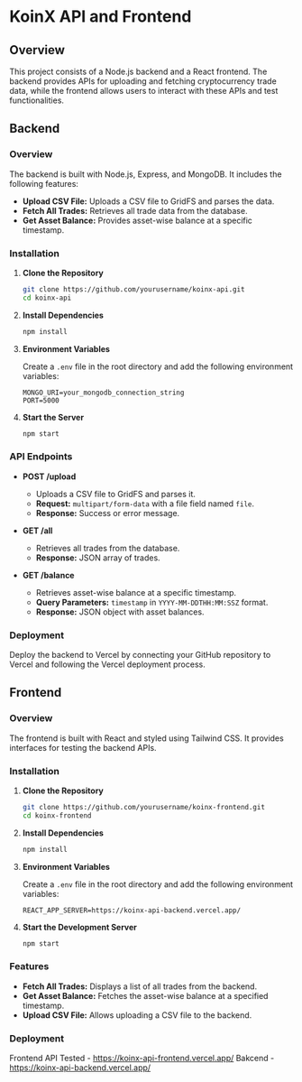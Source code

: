 # KoinX API and Frontend

## Overview

This project consists of a Node.js backend and a React frontend. The backend provides APIs for uploading and fetching cryptocurrency trade data, while the frontend allows users to interact with these APIs and test functionalities.

## Backend

### Overview

The backend is built with Node.js, Express, and MongoDB. It includes the following features:
- **Upload CSV File:** Uploads a CSV file to GridFS and parses the data.
- **Fetch All Trades:** Retrieves all trade data from the database.
- **Get Asset Balance:** Provides asset-wise balance at a specific timestamp.

### Installation

1. **Clone the Repository**

   ```bash
   git clone https://github.com/yourusername/koinx-api.git
   cd koinx-api
   ```

2. **Install Dependencies**

   ```bash
   npm install
   ```

3. **Environment Variables**

   Create a `.env` file in the root directory and add the following environment variables:

   ```env
   MONGO_URI=your_mongodb_connection_string
   PORT=5000
   ```

4. **Start the Server**

   ```bash
   npm start
   ```

### API Endpoints

- **POST /upload**
  - Uploads a CSV file to GridFS and parses it.
  - **Request:** `multipart/form-data` with a file field named `file`.
  - **Response:** Success or error message.

- **GET /all**
  - Retrieves all trades from the database.
  - **Response:** JSON array of trades.

- **GET /balance**
  - Retrieves asset-wise balance at a specific timestamp.
  - **Query Parameters:** `timestamp` in `YYYY-MM-DDTHH:MM:SSZ` format.
  - **Response:** JSON object with asset balances.

### Deployment

Deploy the backend to Vercel by connecting your GitHub repository to Vercel and following the Vercel deployment process.

## Frontend

### Overview

The frontend is built with React and styled using Tailwind CSS. It provides interfaces for testing the backend APIs.

### Installation

1. **Clone the Repository**

   ```bash
   git clone https://github.com/yourusername/koinx-frontend.git
   cd koinx-frontend
   ```

2. **Install Dependencies**

   ```bash
   npm install
   ```

3. **Environment Variables**

   Create a `.env` file in the root directory and add the following environment variables:

   ```env
   REACT_APP_SERVER=https://koinx-api-backend.vercel.app/
   ```

4. **Start the Development Server**

   ```bash
   npm start
   ```

### Features

- **Fetch All Trades:** Displays a list of all trades from the backend.
- **Get Asset Balance:** Fetches the asset-wise balance at a specified timestamp.
- **Upload CSV File:** Allows uploading a CSV file to the backend.

### Deployment

Frontend API Tested -  https://koinx-api-frontend.vercel.app/
Bakcend - https://koinx-api-backend.vercel.app/

